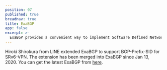 ```yaml
---
position: 07
published: true
breadnav: true
title: ExaBGP
app: false
excerpt: >-
  ExaBGP provides a convenient way to implement Software Defined Networking by transforming BGP messages into friendly plain text or JSON, which can then be easily handled by simple scripts or your BSS/OSS.
---
```


Hiroki Shirokura from LINE extended ExaBGP to support BGP-Prefix-SID for SRv6-VPN. The extension has been merged into ExaBGP since Jan 13, 2020. You can get the latest ExaBGP from [here](https://github.com/Exa-Networks/exabgp).
